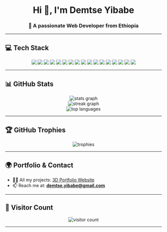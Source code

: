 <h1 align="center">Hi 👋, I'm Demtse Yibabe</h1>
<h3 align="center">🚀 A passionate Web Developer from Ethiopia</h3>

---

## 💻 Tech Stack
<p align="center">
  <img src="https://img.shields.io/badge/html5-%23E34F26.svg?style=for-the-badge&logo=html5&logoColor=white" />
  <img src="https://img.shields.io/badge/css3-%231572B6.svg?style=for-the-badge&logo=css3&logoColor=white" />
  <img src="https://img.shields.io/badge/javascript-%23323330.svg?style=for-the-badge&logo=javascript&logoColor=%23F7DF1E" />
  <img src="https://img.shields.io/badge/typescript-%23007ACC.svg?style=for-the-badge&logo=typescript&logoColor=white" />
  <img src="https://img.shields.io/badge/react-%2320232a.svg?style=for-the-badge&logo=react&logoColor=%2361DAFB" />
  <img src="https://img.shields.io/badge/next-black?style=for-the-badge&logo=next.js&logoColor=white" />
  <img src="https://img.shields.io/badge/tailwindcss-%2338B2AC.svg?style=for-the-badge&logo=tailwind-css&logoColor=white" />
  <img src="https://img.shields.io/badge/redux-%23593d88.svg?style=for-the-badge&logo=redux&logoColor=white" />
  <img src="https://img.shields.io/badge/-React%20Query-FF4154?style=for-the-badge&logo=react%20query&logoColor=white" />
  <img src="https://img.shields.io/badge/React%20Hook%20Form-%23EC5990.svg?style=for-the-badge&logo=reacthookform&logoColor=white" />
  <img src="https://img.shields.io/badge/vite-%23646CFF.svg?style=for-the-badge&logo=vite&logoColor=white" />
  <img src="https://img.shields.io/badge/supabase-3ECF8E?style=for-the-badge&logo=supabase&logoColor=white" />
  <img src="https://img.shields.io/badge/firebase-a08021?style=for-the-badge&logo=firebase&logoColor=ffcd34" />
  <img src="https://img.shields.io/badge/python-3670A0?style=for-the-badge&logo=python&logoColor=ffdd54" />
  <img src="https://img.shields.io/badge/vercel-%23000000.svg?style=for-the-badge&logo=vercel&logoColor=white" />
  <img src="https://img.shields.io/badge/WordPress-%23117AC9.svg?style=for-the-badge&logo=WordPress&logoColor=white" />
  <img src="https://img.shields.io/badge/figma-%23F24E1E.svg?style=for-the-badge&logo=figma&logoColor=white" />
</p>

---

## 📊 GitHub Stats
<p align="center">
  <img src="https://github-readme-stats.vercel.app/api?username=demlew1&theme=dark&hide_border=false&include_all_commits=false&count_private=false" alt="stats graph" />
  <br/>
  <img src="https://nirzak-streak-stats.vercel.app/?user=demlew1&theme=dark&hide_border=false" alt="streak graph" />
  <br/>
  <img src="https://github-readme-stats.vercel.app/api/top-langs/?username=demlew1&theme=dark&hide_border=false&include_all_commits=false&count_private=false&layout=compact" alt="top languages" />
</p>

---

## 🏆 GitHub Trophies
<p align="center">
  <img src="https://github-profile-trophy.vercel.app/?username=demlew1&theme=darkhub&margin-w=10&margin-h=10&no-frame=true" alt="trophies" />
</p>

---

## 🌍 Portfolio & Contact
- 👨‍💻 All my projects: [3D Portfolio Website](https://3d-portfolio-react-threejs-khaki.vercel.app/)  
- 📫 Reach me at: **demtse.yibabe@gmail.com**

---

## 👀 Visitor Count
<p align="center">
  <img src="https://visitcount.itsvg.in/api?id=demlew1&icon=0&color=0" alt="visitor count" />
</p>

---

<!-- Proudly created with GPRM (https://gprm.itsvg.in) -->

